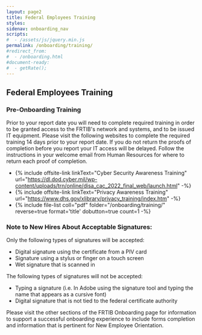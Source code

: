 ```yaml
---
layout: page2
title: Federal Employees Training
styles:
sidenav: onboarding_nav
scripts:
#  - /assets/js/jquery.min.js
permalink: /onboarding/training/
#redirect_from:
#  - /onboarding.html
#document-ready:
#  - getRate();
---
```


## Federal Employees Training

### Pre-Onboarding Training

Prior to your report date you will need to complete required training in order to be granted access to the FRTIB's network and systems, and to be issued IT equipment. Please visit the following websites to complete the required training 14 days prior to your report date. If you do not return the proofs of completion before you report your IT access will be delayed. Follow the instructions in your welcome email from Human Resources for where to return each proof of completion.

* {% include offsite-link linkText="Cyber Security Awareness Training" url="https://dl.dod.cyber.mil/wp-content/uploads/trn/online/disa_cac_2022_final_web/launch.html" -%}
* {% include offsite-link linkText="Privacy Awareness Training" url="https://www.dhs.gov/xlibrary/privacy_training/index.htm" -%}
* {% include file-list coll="pdf" folder="/onboarding/training/" reverse=true format='title' dobutton=true count=1 -%}

<!-- -->
### Note to New Hires About Acceptable Signatures:

Only the following types of signatures will be accepted:

* Digital signature using the certificate from a PIV card
* Signature using a stylus or finger on a touch screen
* Wet signature that is scanned in

The following types of signatures will not be accepted:

* Typing a signature (i.e. In Adobe using the signature tool and typing the name that appears as a cursive font)
* Digital signature that is not tied to the federal certificate authority

Please visit the other sections of the FRTIB Onboarding page for information to support a successful onboarding experience to include forms completion and information that is pertinent for New Employee Orientation.

<!-- CONTENT END -->
